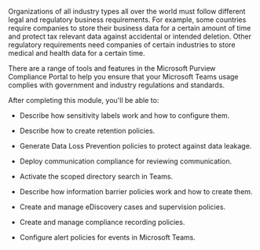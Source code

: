 Organizations of all industry types all over the world must follow different legal and regulatory business requirements. For example, some countries require companies to store their business data for a certain amount of time and protect tax relevant data against accidental or intended deletion. Other regulatory requirements need companies of certain industries to store medical and health data for a certain time. 

There are a range of tools and features in the Microsoft Purview Compliance Portal to help you ensure that your Microsoft Teams usage complies with government and industry regulations and standards.

After completing this module, you'll be able to:

- Describe how sensitivity labels work and how to configure them.

- Describe how to create retention policies.

- Generate Data Loss Prevention policies to protect against data leakage.

- Deploy communication compliance for reviewing communication.

- Activate the scoped directory search in Teams.

- Describe how information barrier policies work and how to create them.

- Create and manage eDiscovery cases and supervision policies.

- Create and manage compliance recording policies.

- Configure alert policies for events in Microsoft Teams.
